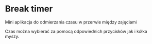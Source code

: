 # Break timer
Mini aplikacja do odmierzania czasu w przerwie między zajęciami

Czas można wybierać za pomocą odpowiednich przycisków jak i kółka myszy.